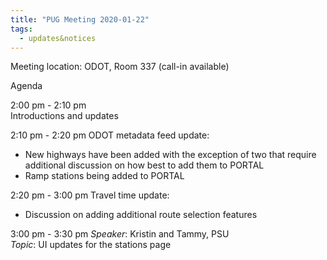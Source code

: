 ```yaml
---
title: "PUG Meeting 2020-01-22"
tags:
  - updates&notices
---
```

Meeting location: ODOT, Room 337 (call-in available)  

Agenda  

2:00 pm - 2:10 pm  
Introductions and updates

2:10 pm - 2:20 pm
ODOT metadata feed update:
- New highways have been added with the exception of two that require additional discussion on how best to add them to PORTAL
- Ramp stations being added to PORTAL

2:20 pm - 3:00 pm
Travel time update:
- Discussion on adding additional route selection features

3:00 pm - 3:30 pm
_Speaker_: Kristin and Tammy, PSU  
_Topic_: UI updates for the stations page

